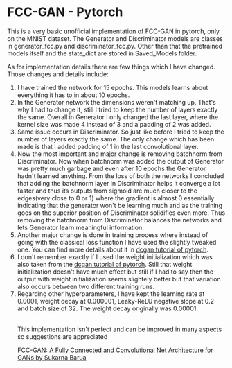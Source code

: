 # FCC-GAN - Pytorch
<p>This is a very basic unofficial implementation of FCC-GAN in pytorch, only on the MNIST dataset.
The Generator and Discriminator models are classes in generator_fcc.py and discriminator_fcc.py. Other than that the pretrained models itself and the state_dict are
stored in Saved_Models folder.</p>
<p>As for implementation details there are few things which I have changed. Those changes and details include: 
<ol>
<li> I have trained the network for 15 epochs. This models learns about everything it has to in about 10 epochs.</li>
<li> In the Generator network the dimensions weren't matching up. That's why I had to change it, still I tried to keep the number of layers exactly the same. Overall
in Generator I only changed the last layer, where the kernel size was made 4 instead of 3 and a padding of 2 was added.</li>
<li> Same issue occurs in Discriminator. So just like before I tried to keep the number of layers exactly the same. The only change which has been made is that
 I added padding of 1 in the last convolutional layer.</li>
 <li> Now the most important and major change is removing batchnorm from Discriminator. Now when batchnorm was added the output of Generator was pretty much garbage
 and even after 10 epochs the Generator hadn't learned anything. From the loss of both the networks I concluded that adding the batchnorm layer in Discriminator 
 helps it converge a lot faster and thus its outputs from sigmoid are much closer to the edges(very close to 0 or 1) where the gradient is almost 0 essentially 
 indicating that the generator won't be learning much and as the training goes on the superior position of Discriminator solidifies even more. Thus removing the 
 batchnorm from Discriminator balances the networks and lets Generator learn meaningful information.</li>
 <li> Another major change is done in training process where instead of going with the classical loss function I have used the slightly tweaked one. You can find 
 more details about it in <a href="https://pytorch.org/tutorials/beginner/dcgan_faces_tutorial.html">dcgan tutorial of pytorch</a>.</li>
 <li> I don't remember exactly if I used the weight initialization which was also taken from the <a href="https://pytorch.org/tutorials/beginner/dcgan_faces_tutorial.html">dcgan tutorial of pytorch</a>.
Still that weight initialization doesn't have much effect but still if I had to say then the output with weight initialization seems slightely better but that 
variation also occurs between two different training runs.</li>
<li> Regarding other hyperparameters, I have kept the learning rate at 0.0001, weight decay at 0.000001, Leaky-ReLU negative slope at 0.2 and batch size of 32. The 
weight decay originally was 0.00001.</li>
<br>
<p>This implementation isn't perfect and can be improved in many aspects so suggestions are appreciated</p>
<a href="https://arxiv.org/abs/1905.02417">FCC-GAN: A Fully Connected and Convolutional Net Architecture for GANs by Sukarna Barua</a> 
